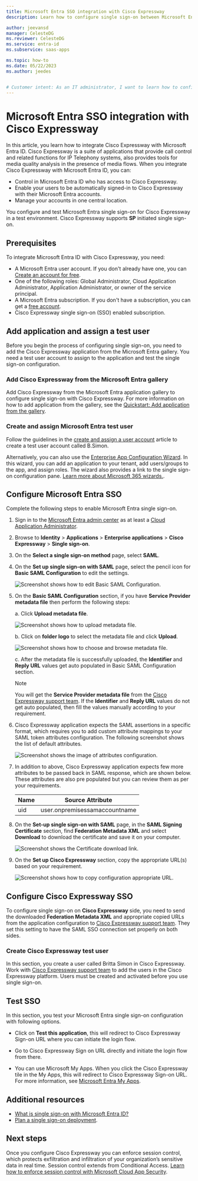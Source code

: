 ```yaml
---
title: Microsoft Entra SSO integration with Cisco Expressway
description: Learn how to configure single sign-on between Microsoft Entra ID and Cisco Expressway.

author: jeevansd
manager: CelesteDG
ms.reviewer: CelesteDG
ms.service: entra-id
ms.subservice: saas-apps

ms.topic: how-to
ms.date: 05/22/2023
ms.author: jeedes


# Customer intent: As an IT administrator, I want to learn how to configure single sign-on between Microsoft Entra ID and Cisco Expressway so that I can control who has access to Cisco Expressway, enable automatic sign-in with Microsoft Entra accounts, and manage my accounts in one central location.
---
```


# Microsoft Entra SSO integration with Cisco Expressway

In this article, you learn how to integrate Cisco Expressway with Microsoft Entra ID. Cisco Expressway is a suite of applications that provide call control and related functions for IP Telephony systems, also provides tools for media quality analysis in the presence of media flows. When you integrate Cisco Expressway with Microsoft Entra ID, you can:

* Control in Microsoft Entra ID who has access to Cisco Expressway.
* Enable your users to be automatically signed-in to Cisco Expressway with their Microsoft Entra accounts.
* Manage your accounts in one central location.

You configure and test Microsoft Entra single sign-on for Cisco Expressway in a test environment. Cisco Expressway supports **SP** initiated single sign-on.

## Prerequisites

To integrate Microsoft Entra ID with Cisco Expressway, you need:

* A Microsoft Entra user account. If you don't already have one, you can [Create an account for free](https://azure.microsoft.com/free/?WT.mc_id=A261C142F).
* One of the following roles: Global Administrator, Cloud Application Administrator, Application Administrator, or owner of the service principal.
* A Microsoft Entra subscription. If you don't have a subscription, you can get a [free account](https://azure.microsoft.com/free/).
* Cisco Expressway single sign-on (SSO) enabled subscription.

## Add application and assign a test user

Before you begin the process of configuring single sign-on, you need to add the Cisco Expressway application from the Microsoft Entra gallery. You need a test user account to assign to the application and test the single sign-on configuration.

<a name='add-cisco-expressway-from-the-azure-ad-gallery'></a>

### Add Cisco Expressway from the Microsoft Entra gallery

Add Cisco Expressway from the Microsoft Entra application gallery to configure single sign-on with Cisco Expressway. For more information on how to add application from the gallery, see the [Quickstart: Add application from the gallery](~/identity/enterprise-apps/add-application-portal.md).

<a name='create-and-assign-azure-ad-test-user'></a>

### Create and assign Microsoft Entra test user

Follow the guidelines in the [create and assign a user account](~/identity/enterprise-apps/add-application-portal-assign-users.md) article to create a test user account called B.Simon.

Alternatively, you can also use the [Enterprise App Configuration Wizard](https://portal.office.com/AdminPortal/home?Q=Docs#/azureadappintegration). In this wizard, you can add an application to your tenant, add users/groups to the app, and assign roles. The wizard also provides a link to the single sign-on configuration pane. [Learn more about Microsoft 365 wizards.](/microsoft-365/admin/misc/azure-ad-setup-guides). 

<a name='configure-azure-ad-sso'></a>

## Configure Microsoft Entra SSO

Complete the following steps to enable Microsoft Entra single sign-on.

1. Sign in to the [Microsoft Entra admin center](https://entra.microsoft.com) as at least a [Cloud Application Administrator](~/identity/role-based-access-control/permissions-reference.md#cloud-application-administrator).
1. Browse to **Identity** > **Applications** > **Enterprise applications** > **Cisco Expressway** > **Single sign-on**.
1. On the **Select a single sign-on method** page, select **SAML**.
1. On the **Set up single sign-on with SAML** page, select the pencil icon for **Basic SAML Configuration** to edit the settings.

   ![Screenshot shows how to edit Basic SAML Configuration.](common/edit-urls.png "Basic Configuration")

1. On the **Basic SAML Configuration** section, if you have **Service Provider metadata file** then perform the following steps:

	a. Click **Upload metadata file**.

    ![Screenshot shows how to upload metadata file.](common/upload-metadata.png "File")

	b. Click on **folder logo** to select the metadata file and click **Upload**.

	![Screenshot shows how to choose and browse metadata file.](common/browse-upload-metadata.png "Folder")

	c. After the metadata file is successfully uploaded, the **Identifier** and **Reply URL** values get auto populated in Basic SAML Configuration section.

	> [!Note]
	> You will get the **Service Provider metadata file** from the [Cisco Expressway support team](mailto:Tp-global@cisco.com). If the **Identifier** and **Reply URL** values do not get auto populated, then fill the values manually according to your requirement.

1. Cisco Expressway application expects the SAML assertions in a specific format, which requires you to add custom attribute mappings to your SAML token attributes configuration. The following screenshot shows the list of default attributes.

	![Screenshot shows the image of attributes configuration.](common/default-attributes.png "Image")

1. In addition to above, Cisco Expressway application expects few more attributes to be passed back in SAML response, which are shown below. These attributes are also pre populated but you can review them as per your requirements.

	| Name |  Source Attribute|
	| ---------------|  --------- |
	| uid | user.onpremisessamaccountname |

1. On the **Set-up single sign-on with SAML** page, in the **SAML Signing Certificate** section, find **Federation Metadata XML** and select **Download** to download the certificate and save it on your computer.

    ![Screenshot shows the Certificate download link.](common/metadataxml.png "Certificate")

1. On the **Set up Cisco Expressway** section, copy the appropriate URL(s) based on your requirement.

	![Screenshot shows how to copy configuration appropriate URL.](common/copy-configuration-urls.png "Metadata")

## Configure Cisco Expressway SSO

To configure single sign-on on **Cisco Expressway** side, you need to send the downloaded **Federation Metadata XML** and appropriate copied URLs from the application configuration to [Cisco Expressway support team](mailto:Tp-global@cisco.com). They set this setting to have the SAML SSO connection set properly on both sides.

### Create Cisco Expressway test user

In this section, you create a user called Britta Simon in Cisco Expressway. Work with [Cisco Expressway support team](mailto:Tp-global@cisco.com) to add the users in the Cisco Expressway platform. Users must be created and activated before you use single sign-on.

## Test SSO 

In this section, you test your Microsoft Entra single sign-on configuration with following options. 

* Click on **Test this application**, this will redirect to Cisco Expressway Sign-on URL where you can initiate the login flow. 

* Go to Cisco Expressway Sign on URL directly and initiate the login flow from there.

* You can use Microsoft My Apps. When you click the Cisco Expressway tile in the My Apps, this will redirect to Cisco Expressway Sign-on URL. For more information, see [Microsoft Entra My Apps](/azure/active-directory/manage-apps/end-user-experiences#azure-ad-my-apps).

## Additional resources

* [What is single sign-on with Microsoft Entra ID?](~/identity/enterprise-apps/what-is-single-sign-on.md)
* [Plan a single sign-on deployment](~/identity/enterprise-apps/plan-sso-deployment.md).

## Next steps

Once you configure Cisco Expressway you can enforce session control, which protects exfiltration and infiltration of your organization’s sensitive data in real time. Session control extends from Conditional Access. [Learn how to enforce session control with Microsoft Cloud App Security](/cloud-app-security/proxy-deployment-aad).
